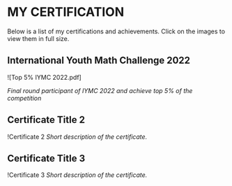 # MY CERTIFICATION

Below is a list of my certifications and achievements. Click on the images to view them in full size.

## International Youth Math Challenge 2022

![Top 5% IYMC 2022.pdf]

*Final round participant of IYMC 2022 and achieve top 5% of the competition*

## Certificate Title 2

!Certificate 2
*Short description of the certificate.*

## Certificate Title 3

!Certificate 3
*Short description of the certificate.*

